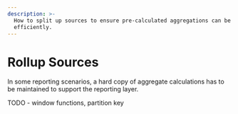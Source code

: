 ```yaml
---
description: >-
  How to split up sources to ensure pre-calculated aggregations can be done
  efficiently.
---
```


# Rollup Sources

In some reporting scenarios, a hard copy of aggregate calculations has to be maintained to support the reporting layer.

TODO - window functions, partition key

